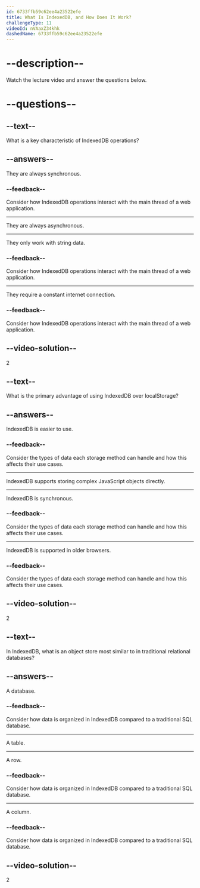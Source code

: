 ```yaml
---
id: 6733ffb59c62ee4a23522efe
title: What Is IndexedDB, and How Does It Work?
challengeType: 11
videoId: nVAaxZ34khk
dashedName: 6733ffb59c62ee4a23522efe
---
```


# --description--

Watch the lecture video and answer the questions below.

# --questions--

## --text--

What is a key characteristic of IndexedDB operations?

## --answers--

They are always synchronous.

### --feedback--

Consider how IndexedDB operations interact with the main thread of a web application.

---

They are always asynchronous.

---

They only work with string data.

### --feedback--

Consider how IndexedDB operations interact with the main thread of a web application.

---

They require a constant internet connection.

### --feedback--

Consider how IndexedDB operations interact with the main thread of a web application.

## --video-solution--

2

## --text--

What is the primary advantage of using IndexedDB over localStorage?

## --answers--

IndexedDB is easier to use.

### --feedback--

Consider the types of data each storage method can handle and how this affects their use cases.

---

IndexedDB supports storing complex JavaScript objects directly.

---

IndexedDB is synchronous.

### --feedback--

Consider the types of data each storage method can handle and how this affects their use cases.

---

IndexedDB is supported in older browsers.

### --feedback--

Consider the types of data each storage method can handle and how this affects their use cases.

## --video-solution--

2

## --text--

In IndexedDB, what is an object store most similar to in traditional relational databases?

## --answers--

A database.

### --feedback--

Consider how data is organized in IndexedDB compared to a traditional SQL database.

---

A table.

---

A row.

### --feedback--

Consider how data is organized in IndexedDB compared to a traditional SQL database.

---

A column.

### --feedback--

Consider how data is organized in IndexedDB compared to a traditional SQL database.

## --video-solution--

2
